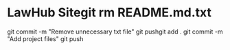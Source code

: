 # LawHub Sitegit rm README.md.txt
git commit -m "Remove unnecessary txt file"
git pushgit add .
git commit -m "Add project files"
git push

